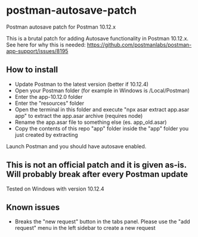 # postman-autosave-patch
Postman autosave patch for Postman 10.12.x

This is a brutal patch for adding Autosave functionality in Postman 10.12.x.
See here for why this is needed: https://github.com/postmanlabs/postman-app-support/issues/8195

## How to install
- Update Postman to the latest version (better if 10.12.4)
- Open your Postman folder (for example in Windows is <appdata>/Local/Postman)
- Enter the app-10.12.0 folder
- Enter the "resources" folder
- Open the terminal in this folder and execute "npx asar extract app.asar app" to extract the app.asar archive (requires node)
- Rename the app.asar file to something else (es. app_old.asar)
- Copy the contents of this repo "app" folder inside the "app" folder you just created by extracting

Launch Postman and you should have autosave enabled.

## This is not an official patch and it is given as-is. Will probably break after every Postman update

Tested on Windows with version 10.12.4

## Known issues
- Breaks the "new request" button in the tabs panel. Please use the "add request" menu in the left sidebar to create a new request